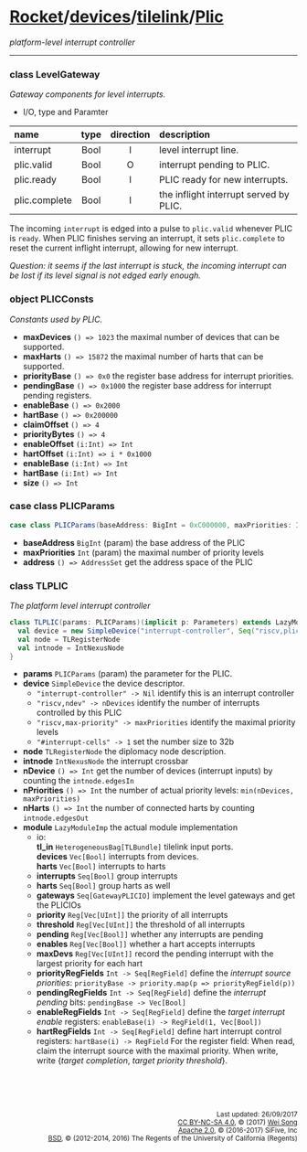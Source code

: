 [Rocket](../../Readme.md)/[devices](../../devices.md)/[tilelink](../tilelink.md)/[Plic](https://github.com/freechipsproject/rocket-chip/tree/master/src/main/scala/devices/tilelink/Plic.scala)
========================
*platform-level interrupt controller*

**********************

### class LevelGateway
*Gateway components for level interrupts.*

+ I/O, type and Paramter

| name                   | type             | direction  | description                           |
| :---                   | :--:             | :--:       | :---                                  |
| interrupt              | Bool             | I          | level interrupt line.                 |
| plic.valid             | Bool             | O          | interrupt pending to PLIC.            |
| plic.ready             | Bool             | I          | PLIC ready for new interrupts.        |
| plic.complete          | Bool             | I          | the inflight interrupt served by PLIC.|

The incoming `interrupt` is edged into a pulse to `plic.valid` whenever PLIC is `ready`.
When PLIC finishes serving an interrupt, it sets `plic.complete` to reset the current inflight interrupt, allowing for new interrupt.

*Question: it seems if the last interrupt is stuck, the incoming interrupt can be lost if its level signal is not edged early enough.*

### object PLICConsts
*Constants used by PLIC.*

+ **maxDevices** `() => 1023`    the maximal number of devices that can be supported.
+ **maxHarts** `() => 15872`     the maximal number of harts that can be supported.
+ **priorityBase** `() => 0x0`   the register base address for interrupt priorities.
+ **pendingBase** `() => 0x1000` the register base address for interrupt pending registers.
+ **enableBase** `() => 0x2000`
+ **hartBase** `() => 0x200000`
+ **claimOffset** `() => 4`
+ **priorityBytes** `() => 4`
+ **enableOffset** `(i:Int) => Int`
+ **hartOffset** `(i:Int) => i * 0x1000`
+ **enableBase** `(i:Int) => Int`
+ **hartBase** `(i:Int) => Int`
+ **size** `() => Int`

### case class PLICParams

~~~scala
case class PLICParams(baseAddress: BigInt = 0xC000000, maxPriorities: Int = 7)
~~~

+ **baseAddress** `BigInt` (param) the base address of the PLIC
+ **maxPriorities** `Int` (param) the maximal number of priority levels
+ **address** `() => AddressSet` get the address space of the PLIC

### class TLPLIC
*The platform level interrupt controller*

~~~scala
class TLPLIC(params: PLICParams)(implicit p: Parameters) extends LazyModule {
  val device = new SimpleDevice("interrupt-controller", Seq("riscv,plic0"))
  val node = TLRegisterNode
  val intnode = IntNexusNode
}
~~~

+ **params** `PLICParams` (param) the parameter for the PLIC.
+ **device** `SimpleDevice` the device descriptor.
  - `"interrupt-controller" -> Nil`  identify this is an interrupt controller
  - `"riscv,ndev" -> nDevices` identify the number of interrupts controlled by this PLIC
  - `"riscv,max-priority" -> maxPriorities` identify the maximal priority levels
  - `"#interrupt-cells" -> 1` set the number size to 32b
+ **node** `TLRegisterNode` the diplomacy node description.
+ **intnode** `IntNexusNode` the interrupt crossbar
+ **nDevice** `() => Int` get the number of devices (interrupt inputs) by counting the `intnode.edgesIn`
+ **nPriorities** `() => Int` the number of actual priority levels: `min(nDevices, maxPriorities)`
+ **nHarts** `() => Int` the number of connected harts by counting `intnode.edgesOut`
+ **module** `LazyModuleImp` the actual module implementation
  - io:<br>
    **tl_in** `HeterogeneousBag[TLBundle]` tilelink input ports.<br>
    **devices** `Vec[Bool]` interrupts from devices.<br>
    **harts** `Vec[Bool]` interrupts to harts
  - **interrupts** `Seq[Bool]` group interrupts
  - **harts** `Seq[Bool]` group harts as well
  - **gateways** `Seq[GatewayPLICIO]` implement the level gateways and get the PLICIOs
  - **priority** `Reg[Vec[UInt]]` the priority of all interrupts
  - **threshold** `Reg[Vec[UInt]]` the threshold of all interrupts
  - **pending** `Reg[Vec[Bool]]` whether any interrupts are pending
  - **enables** `Reg[Vec[Bool]]` whether a hart accepts interrupts
  - **maxDevs** `Reg[Vec[UInt]]` record the pending interrupt with the largest priority for each hart
  - **priorityRegFields** `Int -> Seq[RegField]` define the _interrupt source priorities_: `priorityBase -> priority.map(p => priorityRegField(p))`
  - **pendingRegFields** `Int -> Seq[RegField]` define the _interrupt pending_ bits: `pendingBase -> Vec[Bool]`
  - **enableRegFields** `Int -> Seq[RegField]` define the _target interrupt enable_ registers: `enableBase(i) -> RegField(1, Vec[Bool])`
  - **hartRegFields** `Int -> Seq[RegField]` define hart interrupt control registers: `hartBase(i) -> RegField`
    For the register field: When read, claim the interrupt source with the maximal priority.
    When write, write {_target completion_, _target priority threshold_}.

<br><br><br><p align="right">
<sub>
Last updated: 26/09/2017<br>
[CC BY-NC-SA 4.0](https://creativecommons.org/licenses/by-nc-sa/4.0/), &copy; (2017) [Wei Song](mailto:wsong83@gmail.com)<br>
[Apache 2.0](https://github.com/freechipsproject/rocket-chip/blob/master/LICENSE.SiFive), &copy; (2016-2017) SiFive, Inc<br>
[BSD](https://github.com/freechipsproject/rocket-chip/blob/master/LICENSE.Berkeley), &copy; (2012-2014, 2016) The Regents of the University of California (Regents)
</sub>
</p>
